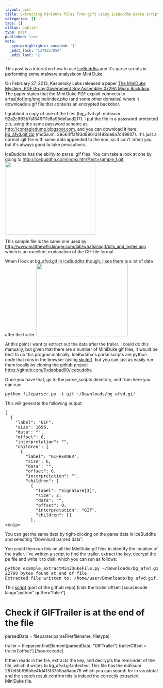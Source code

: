 ```yaml
---
layout: post
title: Extracting MiniDuke files from gifs using IceBuddha parse scripts
categories: []
tags: []
status: publish
type: post
published: true
meta:
  _syntaxhighlighter_encoded: '1'
  _edit_lock: '1378057059'
  _edit_last: '2'
---
```

This post is a tutorial on how to use <a href="http://icebuddha.com/">IceBuddha</a> and it's parse scripts in performing some malware analysis on Mini Duke.

On February 27, 2013, Kaspersky Labs released a paper <a href="https://www.securelist.com/en/downloads/vlpdfs/themysteryofthepdf0-dayassemblermicrobackdoor.pdf">The MiniDuke Mystery: PDF 0-day Government Spy Assembler 0x29A Micro Backdoor</a>.  The paper states that the Mini Duke PDF exploit connects to artas[dot]org/engine/index.php (and some other domains) where it downloads a gif file that contains an encrypted backdoor.

I grabbed a copy of one of the files (bg_afvd.gif: md5sum 92a2c993b7a1849f11e8a95defacd2f7).  I put the file in a password protected zip, using the same password scheme as <a href="http://contagiodump.blogspot.com">http://contagiodump.blogspot.com</a>, and you can download it here: <a href="http://www.mediafire.com/?x9h4bkv9y1aalil">bg_afvd.gif.zip</a> (md5sum: 39664ffaf93d8961d1498de8a7c49807).  It's just a normal .gif file with some data appended to the end, so it can't infect you, but it's always good to take precautions.

IceBuddha has the ability to parse .gif files.  You can take a look at one by going to <a href="http://icebuddha.com/index.htm?test=sample_1.gif">http://icebuddha.com/index.htm?test=sample_1.gif</a>
<a href="http://0xdabbad00.com/wp-content/uploads/2013/04/sample.png"><img src="http://0xdabbad00.com/wp-content/uploads/2013/04/sample-300x238.png" alt="" title="Sample opened in IceBuddha" width="300" height="238" class="aligncenter size-medium wp-image-922" /></a>

This sample file is the same one used by <a href="http://www.matthewflickinger.com/lab/whatsinagif/bits_and_bytes.asp">http://www.matthewflickinger.com/lab/whatsinagif/bits_and_bytes.asp</a> which is an excellent explanation of the GIF file format.

When I look at bg_afvd.gif in IceBuddha though, I see there is a lot of data after the trailer.
<a href="http://0xdabbad00.com/wp-content/uploads/2013/04/miniduke_gif.png"><img src="http://0xdabbad00.com/wp-content/uploads/2013/04/miniduke_gif-300x238.png" alt="" title="IceBuddha with Mini Duke gif file" width="300" height="238" class="aligncenter size-medium wp-image-924" /></a>

At this point I want to extract out the data after the trailer.  I could do this manually, but given that there are a number of MiniDuke gif files, it would be best to do this programmatically.  IceBuddha's parse scripts are python code that runs in the browser (using <a href="http://0xdabbad00.com/2013/01/29/things-ive-learned-using-skulpt-for-in-browser-python-code/">skulpt</a>), but you can just as easily run them locally by cloning the github project <a href="https://github.com/0xdabbad00/icebuddha">https://github.com/0xdabbad00/icebuddha</a>

Once you have that, go to the parse_scripts directory, and from here you can run:
<pre>python fileparser.py -t gif ~/Downloads/bg_afvd.gif</pre>
This will generate the following output:
<pre>
[
  {
    "label": "GIF", 
    "size": 1696, 
    "data": "", 
    "offset": 0, 
    "interpretation": "", 
    "children": [
      {
        "label": "GIFHEADER", 
        "size": 6, 
        "data": "", 
        "offset": 0, 
        "interpretation": "", 
        "children": [
          {
            "label": "Signature[3]", 
            "size": 3, 
            "data": "", 
            "offset": 0, 
            "interpretation": "GIF", 
            "children": []
          },
&lt;snip&gt;
</pre>

You can get the same data by right-clicking on the parse data in IceBuddha and selecting "Download parsed data".

You could then run this on all the MiniDuke gif files to identify the location of the trailer.  I've written a script to find the trailer, extract the key, decrypt the pe file and write it to disk, which you can run as follows:
<pre>
python example_extractMiniDukeFile.py ~/Downloads/bg_afvd.gif
22790 bytes found at end of file
Extracted file written to: /home/user/Downloads/bg_afvd.gif.infected
</pre>

This <a href="https://github.com/0xdabbad00/icebuddha/blob/master/parse_scripts/example_extractMiniDukeFile.py">script</a> (part of the github repo) finds the trailer offset:
[sourcecode lang="python" gutter="false"]
# Check if GIFTrailer is at the end of the file
parsedData = fileparser.parseFile(filename, filetype)

trailer = fileparser.findElement(parsedData, &quot;GIFTrailer&quot;)
trailerOffset = trailer['offset']
[/sourcecode]

It then reads in the file, extracts the key, and decrypts the remainder of the file, which it writes to bg_afvd.gif.infected,  This file has the md5sum 297ef5bf99b5e4fd413f3755ba6aad79 which you can search for in virustotal and the <a href="https://www.virustotal.com/en/file/c60621e82f58b5ea5b36cde40889a076cb2c7f1612144998b1d388200bc7e295/analysis/">search result</a> confirm this is indeed the correctly extracted MiniDuke file.
